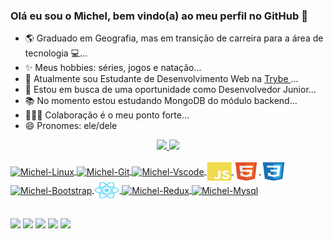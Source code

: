 ### Olá eu sou o Michel, bem vindo(a) ao meu perfil no GitHub 👋


- 🌎 Graduado em Geografia, mas em transição de carreira para a área de tecnologia 💻...
- ✨ Meus hobbies: séries, jogos e natação...
- 🚀 Atualmente sou Estudante de Desenvolvimento Web na <a href="https://www.betrybe.com/" target="_blank"> Trybe </a>...
- 💼 Estou em busca de uma oportunidade como Desenvolvedor Junior...
- 📚 No momento estou estudando MongoDB do módulo backend...
- 🧑‍🤝‍🧑 Colaboração é o meu ponto forte...
- 😄 Pronomes: ele/dele


<div align="center">
  <a href="https://github.com/michel-oliveira8">
  <img height="180em" src="https://github-readme-stats.vercel.app/api?username=michel-oliveira8&show_icons=false&theme=highcontrast&include_all_commits=true&count_private=true"/>
    <img height="180em" src="https://github-readme-stats.vercel.app/api/top-langs/?username=michel-oliveira8&layout=compact&langs_count=7&theme=highcontrast"/>
</div>
<div style="display: inline_block"><br>
  <img align="center" alt="Michel-Linux" height="30" width="40" src="https://cdn.jsdelivr.net/gh/devicons/devicon/icons/linux/linux-original.svg">
  <img align="center" alt="Michel-Git" height="30" width="40" src="https://cdn.jsdelivr.net/gh/devicons/devicon/icons/git/git-original.svg">
  <img align="center" alt="Michel-Vscode" height="30" width="40" src="https://cdn.jsdelivr.net/gh/devicons/devicon/icons/vscode/vscode-original-wordmark.svg" >
  <img align="center" alt="Michel-Js" height="30" width="40" src="https://raw.githubusercontent.com/devicons/devicon/master/icons/javascript/javascript-plain.svg">
  <img align="center" alt="Michel-HTML" height="30" width="40" src="https://raw.githubusercontent.com/devicons/devicon/master/icons/html5/html5-original.svg">
  <img align="center" alt="Michel-CSS" height="30" width="40" src="https://raw.githubusercontent.com/devicons/devicon/master/icons/css3/css3-original.svg">
  <img align="center" alt="Michel-Bootstrap" height="30" width="40" src="https://cdn.jsdelivr.net/gh/devicons/devicon/icons/bootstrap/bootstrap-plain-wordmark.svg">
  <img align="center" alt="Michel-React" height="30" width="40" src="https://raw.githubusercontent.com/devicons/devicon/master/icons/react/react-original.svg">
  <img align="center" alt="Michel-Redux" height="30" width="40" src="https://cdn.jsdelivr.net/gh/devicons/devicon/icons/redux/redux-original.svg">
  <img align="center" alt="Michel-Mysql" height="30" width="40" src="https://cdn.jsdelivr.net/gh/devicons/devicon/icons/mysql/mysql-original-wordmark.svg" >
</div>
  
  ##
  
<div> 
  <a href="https://www.instagram.com/micheel_oliveeira/" target="_blank"><img src="https://img.shields.io/badge/-Instagram-%23E4405F?style=for-the-badge&logo=instagram&logoColor=white" target="_blank"></a>
  <a href = "mailto:michelsantosoliveira@hotmail.com"><img src="https://img.shields.io/badge/Microsoft_Outlook-0078D4?style=for-the-badge&logo=microsoft-outlook&logoColor=white" target="_blank"></a>
  <a href="https://www.linkedin.com/in/michel-oliveira-/" target="_blank"><img src="https://img.shields.io/badge/-LinkedIn-%230077B5?style=for-the-badge&logo=linkedin&logoColor=white" target="_blank"></a>
    <a href="https://www.facebook.com/michel.oliveira.dev/" target="_blank"><img src="https://img.shields.io/badge/Facebook-1877F2?style=for-the-badge&logo=facebook&logoColor=white" target="_blank"></a>
    <a href="https://twitter.com/M1chel0liveira" target="_blank"><img src="https://img.shields.io/badge/Twitter-1DA1F2?style=for-the-badge&logo=twitter&logoColor=white" target="_blank"></a>
 
</div>
